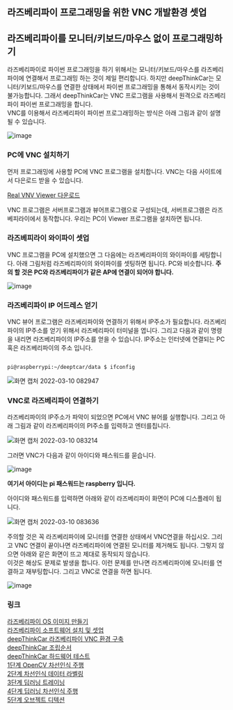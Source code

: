 ## 라즈베리파이 프로그래밍을 위한 VNC 개발환경 셋업 
 
## 라즈베리파이를 모니터/키보드/마우스 없이 프로그래밍하기 
라즈베리파이로 파이썬 프로그래밍을 하기 위해서는 모니터/키보드/마우스를 라즈베리파이에 연결해서 프로그래밍 하는 것이 제일 편리합니다. 하지만 deepThinkCar는 모니터/키보드/마우스를 연결한 상태에서 파이썬 프로그래밍을 통해서 동작시키는 것이 불가능합니다. 그래서 deepThinkCar는 VNC 프로그램을 사용해서 원격으로 라즈베리파이 파이썬 프로그래밍을 합니다.    
VNC를 이용해서 라즈베리파이 파이썬 프로그래밍하는 방식은 아래 그림과 같이 설명 될 수 있습니다. 

![image](https://user-images.githubusercontent.com/76054530/157554069-abc0ad84-5bb0-4f84-9677-1b0fb4f5aade.png)

### PC에 VNC 설치하기
먼저 프로그래밍에 사용할 PC에 VNC 프로그램을 설치합니다. VNC는 다음 사이트에서 다은로드 받을 수 있습니다. 

[Real VNV Viewer 다운로드](https://www.realvnc.com/en/connect/download/viewer/)

VNC 프로그램은 서버프로그램과 뷰어프로그램으로 구성되는데, 서버프로그램은 라즈베피라이에서 동작합니다. 우리는 PC이 Viewer 프로그램을 설치하면 됩니다.   

### 라즈베피라이 와이파이 셋업 
VNC 프로그램을 PC에 설치했으면 그 다음에는 라즈베리파이의 와이파이를 세팅합니다. 아래 그림처럼 라즈베리파이의 와이파이를 셋팅하면 됩니다. 
PC와 비슷합니다. **주의 할 것은 PC와 라즈베리파이가 같은 AP에 연결이 되어야 합니다.** 

![image](https://user-images.githubusercontent.com/76054530/157556236-f6f5d64d-0ab3-4ac7-b838-ae65d200f04b.png)

### 라즈베리파이 IP 어드레스 얻기 
VNC 뷰어 프로그램은 라즈베리파이와 연결하기 위해서 IP주소가 필요합니다. 라즈베리파이의 IP주소를 얻기 위해서 라즈베리파이 터미널을 엽니다. 그리고 다음과 같이 명령을 내리면 라즈베리파이의 IP주소를 얻을 수 있습니다. IP주소는 인터넷에 연결되는 PC혹은 라즈베리파이의 주소 입니다. 
<pre><code>
pi@raspberrypi:~/deeptcar/data $ ifconfig
</code></pre>
![화면 캡처 2022-03-10 082947](https://user-images.githubusercontent.com/76054530/157556743-5fd7c3fa-02ec-4d19-bbe1-317843681e6a.png)

### VNC로 라즈베리파이 연결하기 
라즈베리파이의 IP주소가 파악이 되었으면 PC에서 VNC 뷰어를 실행합니다. 그리고 아래 그림과 같이 라즈베리파이의 PI주소를 입력하고 엔터를칩니다.

![화면 캡처 2022-03-10 083214](https://user-images.githubusercontent.com/76054530/157557016-63984cc4-9571-4174-8309-a17f7680ffb9.png)

그러면 VNC가 다음과 같이 아이디와 패스워드를 묻습니다. 

![image](https://user-images.githubusercontent.com/76054530/157557179-0ccba343-aaeb-454b-9271-ad214d1b9c3f.png)

**여기서 아이디는 pi 패스워드는 raspberry 입니다.** 

아이디와 패스워드를 입력하면 아래와 같이 라즈베리파이 화면이 PC에 디스플레이 됩니다. 

![화면 캡처 2022-03-10 083636](https://user-images.githubusercontent.com/76054530/157557729-37b3bdf7-f16a-435f-a909-0065c4aee7b3.png)


주의할 것은 꼭 라즈베리파이에 모니터를 연결한 상태에서 VNC연결을 하십시오.
그리고 VNC 연결이 끝이나면 라즈베리파이에 연결된 모니터를 제거해도 됩니다. 그렇지 않으면 아래와 같은 화면이 뜨고 제대로 동작되지 않습니다.   
이것은 해상도 문제로 발생을 합니다. 이런 문제를 만나면 라즈베리파이에 모니터를 연결하고 재부팅합니다. 그리고 VNC로 연결을 하면 됩니다. 

![image](https://user-images.githubusercontent.com/76054530/157557620-6a3be992-df59-454d-b1f5-a8eba2aadbef.png)

### 링크
[라즈베리파이 OS 이미지 만들기](https://cobit-git.github.io/deepThinkCar_doc/os)    
[라즈베리파이 소프트웨어 설치 및 셋업](https://cobit-git.github.io/deepThinkCar_doc/setup)   
[deepThinkCar 라즈베리파이 VNC 환경 구축](https://cobit-git.github.io/deepThinkCar_doc/vnc)   
[deepThinkCar 조립순서](https://cobit-git.github.io/deepThinkCar_doc/assembly)    
[deepThinkCar 하드웨어 테스트](https://cobit-git.github.io/deepThinkCar_doc/hardware)   
[1단계 OpenCV 차선인식 주행](https://cobit-git.github.io/deepThinkCar_doc/step_1)   
[2단계 차선인식 데이터 라벨링](https://cobit-git.github.io/deepThinkCar_doc/step_2)    
[3단계 딥러닝 트레이닝](https://cobit-git.github.io/deepThinkCar_doc/step_3)      
[4단계 딥러닝 차선인식 주행](https://cobit-git.github.io/deepThinkCar_doc/step_4)      
[5단계 오브젝트 디텍션](https://cobit-git.github.io/deepThinkCar_doc/step_5)
